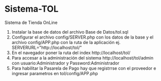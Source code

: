 # Sistema-TOL
Sistema de Tienda OnLine
1. Instalar la base de datos del archivo Base de Datos/tol.sql
2. Configurar el archivo config/SERVER.php con los datos de la base y el archivo config/APP.php con la ruta de la aplicación ej. SERVERURL="http://localhost/tol/"
3. En el navegador poner la ruta del index http://localhost/tol/ 
4. Para accesar a la administración del sistema http://localhost/tol/admin con usuario:Administrador y Password:Administrador
5. Para habilitar la Pasarela de Pago hay que registrrse con el proveedor e ingresar parametros en tol/config/APP.php
